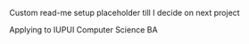 Custom read-me setup placeholder till I decide on next project

Applying to IUPUI 
Computer Science BA
